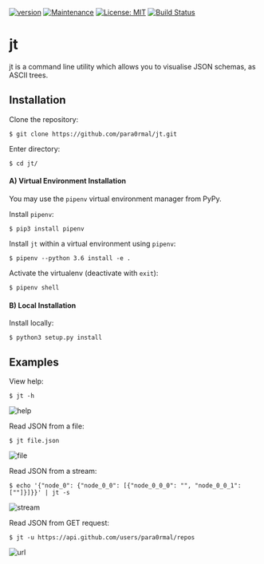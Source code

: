 [![version](https://img.shields.io/badge/Version-1.0-teal.svg)](https://GitHub.com/Naereen/StrapDown.js/graphs/commit-activity)
[![Maintenance](https://img.shields.io/badge/Maintained%3F-yes-teal.svg)](https://GitHub.com/Naereen/StrapDown.js/graphs/commit-activity)
[![License: MIT](https://img.shields.io/badge/License-MIT-teal.svg)](https://opensource.org/licenses/MIT)
[![Build Status](https://travis-ci.com/para0rmal/jt.svg?branch=master)](https://travis-ci.com/para0rmal/jt)


# jt

jt is a command line utility which allows you to visualise JSON schemas, as ASCII trees.

Installation
---


Clone the repository:
```
$ git clone https://github.com/para0rmal/jt.git
```

Enter directory:
```
$ cd jt/
```

#### A) Virtual Environment Installation

You may use the `pipenv` virtual environment manager from PyPy. 

Install `pipenv`:
```
$ pip3 install pipenv
```

Install `jt` within a virtual environment using `pipenv`:
```
$ pipenv --python 3.6 install -e .
```

Activate the virtualenv (deactivate with `exit`):
```
$ pipenv shell
```


#### B) Local Installation

Install locally:
```
$ python3 setup.py install
```

Examples
---

View help:
``` 
$ jt -h 
```

![help](https://user-images.githubusercontent.com/15225347/44377839-6056a000-a4f6-11e8-9af1-956fc3867bcc.png)

Read JSON from a file:
```
$ jt file.json
```

![file](https://user-images.githubusercontent.com/15225347/44377838-6056a000-a4f6-11e8-810e-f61f06a31255.png)

Read JSON from a stream:
```
$ echo '{"node_0": {"node_0_0": [{"node_0_0_0": "", "node_0_0_1": [""]}]}}' | jt -s
```

![stream](https://user-images.githubusercontent.com/15225347/44377840-6056a000-a4f6-11e8-8347-9376f5bed692.png)

Read JSON from GET request:
```
$ jt -u https://api.github.com/users/para0rmal/repos
```

![url](https://user-images.githubusercontent.com/15225347/44377934-c9d6ae80-a4f6-11e8-9b98-a678a4aae050.png)
